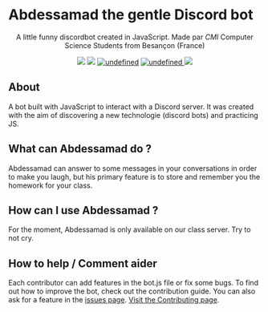# Abdessamad the gentle Discord bot

<p align="center">A little funny discordbot created in JavaScript. Made par <i>CMI</i> Computer Science Students from Besançon (France)</p>
<p align="center">
	  <img src="https://img.shields.io/badge/built%20with-js-brightgreen.svg">
	  <a href="https://github.com/nathanaelhoun/Discordbot/deployments"><img src="https://img.shields.io/badge/environment-heroku-blueviolet.svg?logo=heroku&?logoWidth=40"></a>
	  <a href="https://github.com/nathanaelhoun/Discordbot/graphs/contributors"><img alt="undefined" src="https://img.shields.io/github/contributors/nathanaelhoun/DiscordBot.svg?colorB=blue&style=flat"></a>
	  <a href="https://github.com/nathanaelhoun/Discordbot/commits/master"><img alt="undefined" src="https://img.shields.io/github/last-commit/nathanaelhoun/Discordbot.svg?colorB=blue&style=flat">
	  <a href="https://github.com/nathanaelhoun/Discordbot/blob/master/LICENSE"><img src="https://img.shields.io/github/license/nathanaelhoun/Discordbot.svg?style=flat"></a>
</p>

## About

A bot built with JavaScript to interact with a Discord server. It was created with the aim of discovering a new technologie (discord bots) and practicing JS.

## What can Abdessamad do ?
Abdessamad can answer to some messages in your conversations in order to make you laugh, but his primary feature is to store and remember you the homework for your class.

## How can I use Abdessamad ?

For the moment, Abdessamad is only available on our class server. Try to not cry.

## How to help / Comment aider

Each contributor can add features in the bot.js file or fix some bugs. To find out how to improve the bot, check out the contribution guide. You can also ask for a feature in the [issues page](https://github.com/nathanaelhoun/Discordbot/issues).
[Visit the Contributing page](CONTRIBUTING.md).
